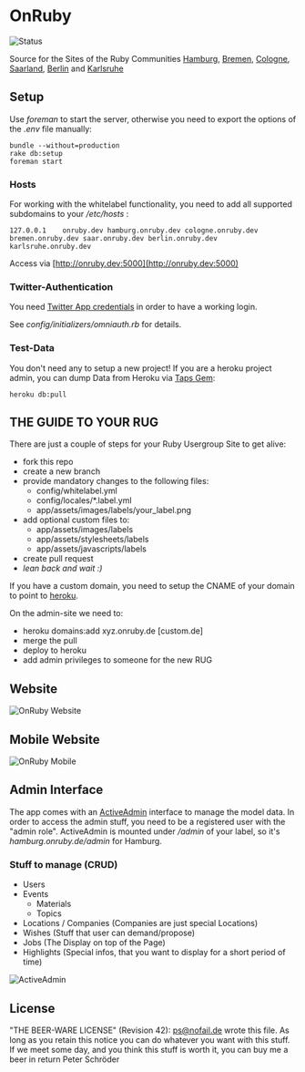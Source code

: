 # OnRuby
![Status](https://secure.travis-ci.org/phoet/on_ruby.png "Status")

Source for the Sites of the Ruby Communities [Hamburg](http://hamburg.onruby.de), [Bremen](http://bremen.onruby.de), [Cologne](http://cologne.onruby.de), [Saarland](http://saar.onruby.de), [Berlin](http://berlin.onruby.de) and [Karlsruhe](http://karlsruhe.onruby.de)

## Setup

Use *foreman* to start the server, otherwise you need to export the options of the *.env* file manually:

    bundle --without=production
    rake db:setup
    foreman start

### Hosts

For working with the whitelabel functionality, you need to add all supported subdomains to your */etc/hosts* :

    127.0.0.1    onruby.dev hamburg.onruby.dev cologne.onruby.dev bremen.onruby.dev saar.onruby.dev berlin.onruby.dev karlsruhe.onruby.dev

Access via [http://onruby.dev:5000](http://onruby.dev:5000)

### Twitter-Authentication

You need [Twitter App credentials](https://dev.twitter.com) in order to have a working login.

See *config/initializers/omniauth.rb* for details.

### Test-Data

You don't need any to setup a new project! If you are a heroku project admin, you can dump Data from Heroku via [Taps Gem](https://devcenter.heroku.com/articles/taps):

    heroku db:pull

## THE GUIDE TO YOUR RUG

There are just a couple of steps for your Ruby Usergroup Site to get alive:

- fork this repo
- create a new branch
- provide mandatory changes to the following files:
    - config/whitelabel.yml
    - config/locales/*.label.yml
    - app/assets/images/labels/your_label.png
- add optional custom files to:
    - app/assets/images/labels
    - app/assets/stylesheets/labels
    - app/assets/javascripts/labels
- create pull request
- *lean back and wait :)*

If you have a custom domain, you need to setup the CNAME of your domain to point to [heroku](https://devcenter.heroku.com/articles/custom-domains#dns_setup).

On the admin-site we need to:

- heroku domains:add xyz.onruby.de [custom.de]
- merge the pull
- deploy to heroku
- add admin privileges to someone for the new RUG

## Website

![OnRuby Website](http://f.cl.ly/items/3o0v3c2d1X3A0o3s0O11/Bildschirmfoto%202012-09-26%20um%2019.23.17.png)

## Mobile Website

![OnRuby Mobile](http://f.cl.ly/items/340F1y343N3H0S2k3c2F/iOS%20Simulator%20Bildschirmfoto%2026.09.2012%2019.26.49.png)

## Admin Interface

The app comes with an [ActiveAdmin](https://github.com/gregbell/active_admin) interface to manage the model data.
In order to access the admin stuff, you need to be a registered user with the "admin role".
ActiveAdmin is mounted under */admin* of your label, so it's *hamburg.onruby.de/admin* for Hamburg.

### Stuff to manage (CRUD)

- Users
- Events
    - Materials
    - Topics
- Locations / Companies (Companies are just special Locations)
- Wishes (Stuff that user can demand/propose)
- Jobs (The Display on top of the Page)
- Highlights (Special infos, that you want to display for a short period of time)

![ActiveAdmin](http://f.cl.ly/items/2w3P211I0a032u2x1k3k/Bildschirmfoto%202012-07-23%20um%2023.09.59.png)

## License

"THE BEER-WARE LICENSE" (Revision 42):
[ps@nofail.de](mailto:ps@nofail.de) wrote this file. As long as you retain this notice you
can do whatever you want with this stuff. If we meet some day, and you think
this stuff is worth it, you can buy me a beer in return Peter Schröder
